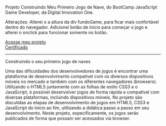Projeto Construindo Meu Primeiro Jogo de Nave, do BootCamp JavaScript Game Developer, da Digital Innovation One.

Alterações:
Alterei o a altura da div fundoGame, para ficar mais confortável dentro do navegador.
Adicionei botão de inicio para começar o jogo e alterei o onclick para funcionar somente no botão.

<a href="https://staelsabrina.github.io/BootCamp_JavaScript_Game_Developer/Projeto_Game_Naves/index.html">Acesse meu projeto</a><br>
<a href="https://certificates.digitalinnovation.one/41BB08F5">Certificado</a>

-------------------------------------------------------------------

Construindo o seu primeiro jogo de naves

Uma das dificuldades dos desenvolvedores de jogos é encontrar uma plataforma de desenvolvimento compatível com os diversos dispositivos móveis no mercado e também com os diferentes navegadores (browsers). Utilizando o HTML5 juntamente com as folhas de estilo CSS3 e o JavaScript, é possível desenvolver jogos de forma rápida e compatível com diversas plataformas, incluindo dispositivos móveis. No projeto são discutidas as etapas de desenvolvimento de jogos em HTML5, CSS3 e JavaScript do início ao fim, utilizando a didática passo a passo em seu desenvolvimento. Neste projeto, especificamente, os jogos serão publicados de forma que possam ser acessados via browser.
